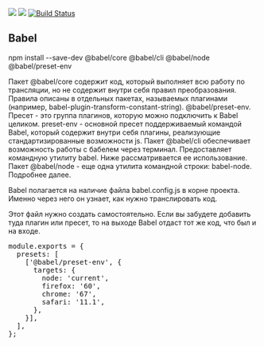 
<a href="https://codeclimate.com/github/slvKhan/asyncHighOrderFn/maintainability"><img src="https://api.codeclimate.com/v1/badges/4463842717293640e32a/maintainability" /></a>
<a href="https://codeclimate.com/github/slvKhan/asyncHighOrderFn/test_coverage"><img src="https://api.codeclimate.com/v1/badges/4463842717293640e32a/test_coverage" /></a>
[![Build Status](https://travis-ci.org/slvKhan/asyncHighOrderFn.svg?branch=master)](https://travis-ci.org/slvKhan/asyncHighOrderFn)
<h2>Babel</h2>
npm install --save-dev @babel/core @babel/cli @babel/node @babel/preset-env

Пакет @babel/core содержит код, который выполняет всю работу по трансляции, но не содержит внутри себя правил преобразования. Правила описаны в отдельных пакетах, называемых плагинами (например, babel-plugin-transform-constant-string).
@babel/preset-env. Пресет - это группа плагинов, которую можно подключить к Babel целиком. preset-env - основной пресет поддерживаемый командой Babel, который содержит внутри себя плагины, реализующие стандартизированные возможности js.
Пакет @babel/cli обеспечивает возможность работы с бабелем через терминал. Предоставляет командную утилиту babel. Ниже рассматривается ее использование.
Пакет @babel/node - еще одна утилита командной строки: babel-node. Подробнее далее.

Babel полагается на наличие файла babel.config.js в корне проекта. Именно через него он узнает, как нужно транслировать код.

Этот файл нужно создать самостоятельно. Если вы забудете добавить туда плагин или пресет, то на выходе Babel отдаст тот же код, что был и на входе.

<pre>
module.exports = {
  presets: [
    ['@babel/preset-env', {
      targets: {
        node: 'current',
        firefox: '60',
        chrome: '67',
        safari: '11.1',
      },
    }],
  ],
};
</pre>
